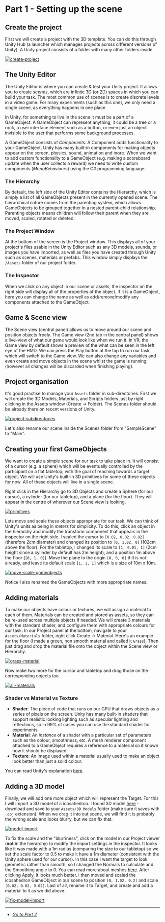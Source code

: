 # Part 1 - Setting up the scene

## Create the project

First we will create a project with the 3D template. You can do this through Unity Hub (a launcher which manages projects across different versions of Unity). A Unity project consists of a folder with many other folders inside.

[![create-project](/uxf-tutorial/images/create-project.png)](/uxf-tutorial/images/create-project.png)


## The Unity Editor

The Unity Editor is where you can create & test your Unity project. It allows you to create *scenes*, which are infinite 3D (or 2D) spaces in which you can build your task. The most common use of scenes is to create discrete levels in a video game. For many experiments (such as this one), we only need a single scene, as everything happens in one place.

In Unity, for something to live in the scene it must be a part of a GameObject. A GameObject can represent anything, it could be a tree or a rock, a user interface element such as a button, or even just an object invisible to the user that performs some background processes.

A GameObject consists of *Components*. A Component adds functionality to your GameObject. Unity has many built-in components for making objects appear on the screen, physics, sound, animation and more. When we want to add custom functionality to a GameObject (e.g. making a scoreboard update when the user collects a reward) we need to write custom components (*MonoBehaviours*) using the C# programming language.

### The Hierarchy

By default, the left side of the Unity Editor contains the Hierarchy, which is simply a list of all GameObjects present in the currently opened scene. The hierarchical nature comes from the parenting system, which allows GameObjects to be grouped together in a nested parent-child relationship. Parenting objects means children will follow their parent when they are moved, scaled, rotated or deleted.

### The Project Window

At the bottom of the screen is the Project window. This displays all of your project's files usable in the Unity Editor such as any 3D models, sounds, or images you have imported, as well as files you have created through Unity such as scenes, materials or prefabs. This window simply displays the `/Assets` folder of our project folder. 

### The Inspector

When we click on any object in our scene or assets, the inspector on the right side will display all of the properties of the object. If it is a GameObject, here you can change the name as well as add/remove/modify any components attached to the GameObject. 

## Game & Scene view

The Scene view (central panel) allows us to move around our scene and position objects freely. The Game view (2nd tab in the central panel) shows a live-view of what our game would look like when we run it. In VR, the Game view by default shows a preview of the what can be seen in the left eye of the HMD. We can press the Play button at the top to run our task, which will switch to the Game view. We can also change any variables and even create and move objects in the scene whilst the game is running (however all changes will be discarded when finishing playing).

## Project organisation

It's good practise to manage your `Assets` folder in sub-directories. First we will create the 3D Models, Materials, and Scripts folders just by right clicking in the Assets window (Create -> Folder). The Scenes folder should be already there on recent versions of Unity.

[![project-subdirectories](/uxf-tutorial/images/project-subdirectories.png)](/uxf-tutorial/images/project-subdirectories.png)

Let's also rename our scene inside the Scenes folder from "SampleScene" to "Main".

## Creating your first GameObjects

We want to create a simple scene for our task to take place in. It will consist of a cursor (e.g. a sphere) which will be eventually controlled by the participant on a flat tabletop, with the goal of reaching towards a target object. We will use Unity's built-in 3D primitives for some of these objects for now. All of these objects will live in a single scene.

Right click in the Hierarchy go to 3D Objects and create a Sphere (for our cursor), a cylinder (for our tabletop), and a plane (for the floor). They will appear in the centre of wherever our Scene view is looking.

[![primitives](/uxf-tutorial/images/primitives.png)](/uxf-tutorial/images/primitives.png)

Lets move and scale these objects appropriate for our task. We can think of Unity's units as being in *meters* for simplicity. To do this, click an object in the hierarchy and modify the transform component that appears in the inspector on the right side. I scaled the cursor to `[0.02, 0.02, 0.02]` (therefore 2cm diameter) and changed its position to `[0, 1.02, 0]` (102cm above the floor). For the tabletop, I changed its scale to `[1, 0.01, 1]` (2cm height since a cylinder by default has 2m height), and a position 1m above the floor (`[0, 1, 0]`). Move the plane to the origin `[0, 0, 0]` if it is not already, and leave its default scale `[1, 1, 1]` which is a size of 10m x 10m.

[![move-scale-gameobjects](/uxf-tutorial/images/move-scale-gameobjects.png)](/uxf-tutorial/images/move-scale-gameobjects.png)

Notice I also renamed the GameObjects with more appropriate names.

## Adding materials

To make our objects have colour or textures, we will assign a material to each of them. Materials can be created and stored as assets, so they can be re-used across multiple objects if needed. We will create 3 materials with the standard shader, and configure them with appropriate colours for our task. In our Project panel at the bottom, navigate to your `Assets/Materials` folder, right click Create -> Material. Here's an example for the floor (I made a green, non smooth material and called it `Grass`). Then just drag and drop the material file onto the object within the Scene view or Hierarchy.

[![grass-material](/uxf-tutorial/images/grass-material.png)](/uxf-tutorial/images/grass-material.png)

Now make two more for the cursor and tabletop and drag those on the corresponding objects too.

[![all-materials](/uxf-tutorial/images/all-materials.png)](/uxf-tutorial/images/all-materials.png)

### Shader vs Material vs Texture

* **Shader**: The piece of code that runs on our GPU that draws objects as a series of pixels on the screen. Unity has many built-in shaders that support realistic looking lighting such as specular lighting and reflections, so in 99% of cases you can use the standard shader for experiments.
* **Material**: An *instance* of a shader with a particular set of parameters such as the colour, smoothness, etc. A mesh renderer component attached to a GameObject requires a reference to a material so it known how it should be displayed.
* **Texture**: An image used within a material usually used to make an object look better than just a solid colour. 

You can read Unity's explanation [here](https://docs.unity3d.com/Manual/Shaders.html).

## Adding a 3D model

Finally, we will add one more object which will represent the Target. For this I will import a 3D model of a icosahedron. I found 3D model [here](https://people.sc.fsu.edu/~jburkardt/data/obj/) - download and save to your `Assets/3D Models` folder (make sure it saves with `.obj` extension). When we drag it into out scene, we will find it is probably the wrong scale and looks blurry, but we can fix that.

[![model-import](/uxf-tutorial/images/model-import.png)](/uxf-tutorial/images/model-import.png)

To fix the scale and the "blurriness", click on the model in our Project viewer (**not** in the hierarchy) to modify the import settings in the inspector. It looks like it was made with a 1m radius (comparing the size to our tabletop) so we set the scale factor to 0.5 to make it have a 1m diameter (consistent with the Unity sphere used for our cursor). In this case I want the target to look geometric rather than smooth, so I changed the Normals to calculate and the Smoothing angle to 0. You can read more about meshes [here](https://docs.unity3d.com/ScriptReference/Mesh.html). After clicking Apply, it looks much better. I then moved and scaled the icosahedron GameObject in our scene to position `[0, 1.02, 0.2]` and scale `[0.02, 0.02, 0.02]`. Last of all, rename it to Target, and create and add a material to it as we did above.

[![fix-model-import](/uxf-tutorial/images/fix-model-import.png)](/uxf-tutorial/images/fix-model-import.png)

---

* [*Go to Part 2*](/uxf-tutorial/part-2)